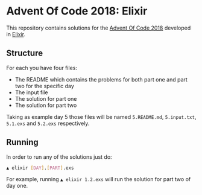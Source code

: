# Advent Of Code 2018: Elixir

This repository contains solutions for the [Advent Of Code 2018](https://adventofcode.com/2018/) developed in [Elixir](https://elixir-lang.org/).

## Structure

For each you have four files:

* The README which contains the problems for both part one and part two for the specific day
* The input file
* The solution for part one
* The solution for part two

Taking as example day 5 those files will be named `5.README.md`, `5.input.txt`, `5.1.exs` and `5.2.exs` respectively.

## Running

In order to run any of the solutions just do:

```bash
▲ elixir [DAY].[PART].exs
```

For example, running `▲ elixir 1.2.exs` will run the solution for part two of day one.